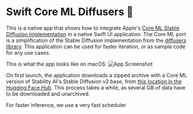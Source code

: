 #  Swift Core ML Diffusers 🧨

This is a native app that shows how to integrate Apple's [Core ML Stable Diffusion implementation](https://github.com/apple/ml-stable-diffusion) in a native Swift UI application. The Core ML port is a simplification of the Stable Diffusion implementation from the [diffusers library](https://github.com/huggingface/diffusers). This application can be used for faster iteration, or as sample code for any use cases.

This is what the app looks like on macOS:
![App Screenshot](screenshot.jpg)

On first launch, the application downloads a zipped archive with a Core ML version of Stability AI's Stable Diffusion v2 base, from [this location in the Hugging Face Hub](https://huggingface.co/pcuenq/coreml-stable-diffusion-2-base/tree/main). This process takes a while, as several GB of data have to be downloaded and unarchived.

For faster inference, we use a very fast scheduler